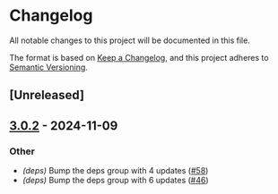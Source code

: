 # Changelog

All notable changes to this project will be documented in this file.

The format is based on [Keep a Changelog](https://keepachangelog.com/en/1.0.0/),
and this project adheres to [Semantic Versioning](https://semver.org/spec/v2.0.0.html).

## [Unreleased]

## [3.0.2](https://github.com/cargo-bins/leon/compare/leon-v3.0.1...leon-v3.0.2) - 2024-11-09

### Other

- *(deps)* Bump the deps group with 4 updates ([#58](https://github.com/cargo-bins/leon/pull/58))
- *(deps)* Bump the deps group with 6 updates ([#46](https://github.com/cargo-bins/leon/pull/46))
